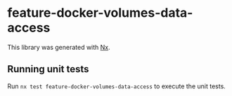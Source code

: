 # feature-docker-volumes-data-access

This library was generated with [Nx](https://nx.dev).

## Running unit tests

Run `nx test feature-docker-volumes-data-access` to execute the unit tests.
